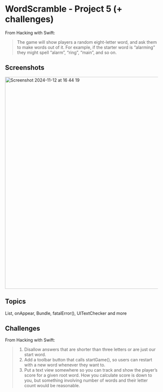 # WordScramble - Project 5 (+ challenges)


From Hacking with Swift:
>The game will show players a random eight-letter word, and ask them to make words out of it. For example, if the starter word is “alarming” they might spell “alarm”, “ring”, “main”, and so on.
## Screenshots
<img width="698" alt="Screenshot 2024-11-12 at 16 44 19" src="https://github.com/user-attachments/assets/3071c40c-2110-4369-8a3b-c596a5dbe9eb">



## Topics
List, onAppear, Bundle, fatalError(), UITextChecker and more

## Challenges
From Hacking with Swift:

>1. Disallow answers that are shorter than three letters or are just our start word.
>2. Add a toolbar button that calls startGame(), so users can restart with a new word whenever they want to.
>3. Put a text view somewhere so you can track and show the player’s score for a given root word. How you calculate score is down to you, but something involving number of words and their letter count would be reasonable.
